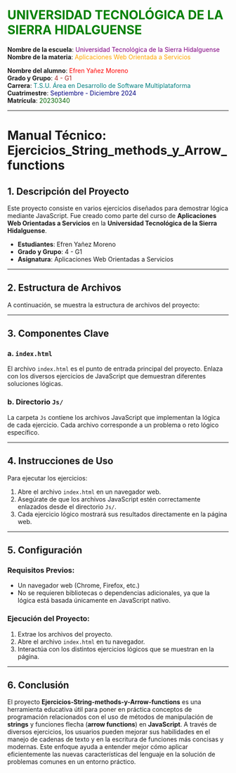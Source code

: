 # <span style="color:green;">UNIVERSIDAD TECNOLÓGICA DE LA SIERRA HIDALGUENSE</span>

**Nombre de la escuela**: <span style="color:purple;">Universidad Tecnológica de la Sierra Hidalguense</span>  
**Nombre de la materia**: <span style="color:orange;">Aplicaciones Web Orientada a Servicios</span>  

**Nombre del alumno**: <span style="color:red;">Efren Yañez Moreno</span>  
**Grado y Grupo**: <span style="color:brown;">4 - G1</span>  
**Carrera**: <span style="color:teal;">T.S.U. Área en Desarrollo de Software Multiplataforma</span>  
**Cuatrimestre**: <span style="color:navy;">Septiembre - Diciembre 2024</span>  
**Matrícula**: <span style="color:darkgreen;">20230340</span>

---
# Manual Técnico: Ejercicios_String_methods_y_Arrow_functions

## 1. Descripción del Proyecto

Este proyecto consiste en varios ejercicios diseñados para demostrar lógica mediante JavaScript. Fue creado como parte del curso de **Aplicaciones Web Orientadas a Servicios** en la **Universidad Tecnológica de la Sierra Hidalguense**.

- **Estudiantes**: Efren Yañez Moreno
- **Grado y Grupo**: 4 - G1
- **Asignatura**: Aplicaciones Web Orientadas a Servicios

---

## 2. Estructura de Archivos

A continuación, se muestra la estructura de archivos del proyecto:


---

## 3. Componentes Clave

### a. `index.html`
El archivo `index.html` es el punto de entrada principal del proyecto. Enlaza con los diversos ejercicios de JavaScript que demuestran diferentes soluciones lógicas.

### b. Directorio `Js/`
La carpeta `Js` contiene los archivos JavaScript que implementan la lógica de cada ejercicio. Cada archivo corresponde a un problema o reto lógico específico.

---

## 4. Instrucciones de Uso

Para ejecutar los ejercicios:

1. Abre el archivo `index.html` en un navegador web.
2. Asegúrate de que los archivos JavaScript estén correctamente enlazados desde el directorio `Js/`.
3. Cada ejercicio lógico mostrará sus resultados directamente en la página web.

---

## 5. Configuración

### Requisitos Previos:
- Un navegador web (Chrome, Firefox, etc.)
- No se requieren bibliotecas o dependencias adicionales, ya que la lógica está basada únicamente en JavaScript nativo.

### Ejecución del Proyecto:
1. Extrae los archivos del proyecto.
2. Abre el archivo `index.html` en tu navegador.
3. Interactúa con los distintos ejercicios lógicos que se muestran en la página.

---

## 6. Conclusión

El proyecto **Ejercicios-String-methods-y-Arrow-functions** es una herramienta educativa útil para poner en práctica conceptos de programación relacionados con el uso de métodos de manipulación de **strings** y funciones flecha (**arrow functions**) en **JavaScript**. A través de diversos ejercicios, los usuarios pueden mejorar sus habilidades en el manejo de cadenas de texto y en la escritura de funciones más concisas y modernas. Este enfoque ayuda a entender mejor cómo aplicar eficientemente las nuevas características del lenguaje en la solución de problemas comunes en un entorno práctico.
